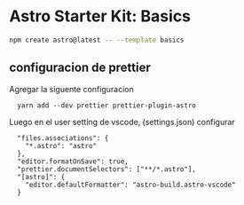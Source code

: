 # Astro Starter Kit: Basics

```sh
npm create astro@latest -- --template basics
```

## configuracion de prettier

Agregar la siguente configuracion

```
  yarn add --dev prettier prettier-plugin-astro
```

Luego en el user setting de vscode, (settings.json) configurar

```
  "files.associations": {
    "*.astro": "astro"
  },
  "editor.formatOnSave": true,
  "prettier.documentSelectors": ["**/*.astro"],
  "[astro]": {
    "editor.defaultFormatter": "astro-build.astro-vscode"
  }
```
